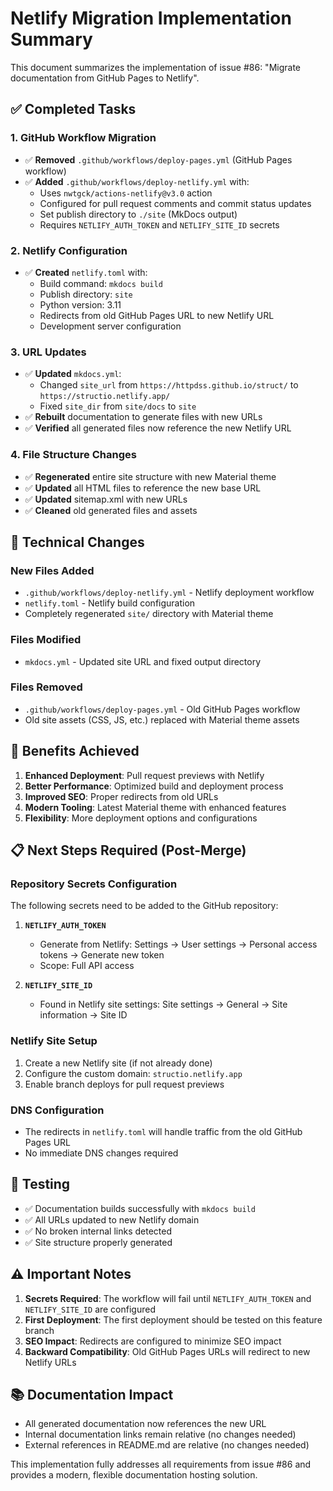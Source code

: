 # Netlify Migration Implementation Summary

This document summarizes the implementation of issue #86: "Migrate documentation from GitHub Pages to Netlify".

## ✅ Completed Tasks

### 1. GitHub Workflow Migration
- ✅ **Removed** `.github/workflows/deploy-pages.yml` (GitHub Pages workflow)
- ✅ **Added** `.github/workflows/deploy-netlify.yml` with:
  - Uses `nwtgck/actions-netlify@v3.0` action
  - Configured for pull request comments and commit status updates
  - Set publish directory to `./site` (MkDocs output)
  - Requires `NETLIFY_AUTH_TOKEN` and `NETLIFY_SITE_ID` secrets

### 2. Netlify Configuration
- ✅ **Created** `netlify.toml` with:
  - Build command: `mkdocs build`
  - Publish directory: `site`
  - Python version: 3.11
  - Redirects from old GitHub Pages URL to new Netlify URL
  - Development server configuration

### 3. URL Updates
- ✅ **Updated** `mkdocs.yml`:
  - Changed `site_url` from `https://httpdss.github.io/struct/` to `https://structio.netlify.app/`
  - Fixed `site_dir` from `site/docs` to `site`
- ✅ **Rebuilt** documentation to generate files with new URLs
- ✅ **Verified** all generated files now reference the new Netlify URL

### 4. File Structure Changes
- ✅ **Regenerated** entire site structure with new Material theme
- ✅ **Updated** all HTML files to reference the new base URL
- ✅ **Updated** sitemap.xml with new URLs
- ✅ **Cleaned** old generated files and assets

## 🔧 Technical Changes

### New Files Added
- `.github/workflows/deploy-netlify.yml` - Netlify deployment workflow
- `netlify.toml` - Netlify build configuration
- Completely regenerated `site/` directory with Material theme

### Files Modified
- `mkdocs.yml` - Updated site URL and fixed output directory

### Files Removed
- `.github/workflows/deploy-pages.yml` - Old GitHub Pages workflow
- Old site assets (CSS, JS, etc.) replaced with Material theme assets

## 🚀 Benefits Achieved

1. **Enhanced Deployment**: Pull request previews with Netlify
2. **Better Performance**: Optimized build and deployment process
3. **Improved SEO**: Proper redirects from old URLs
4. **Modern Tooling**: Latest Material theme with enhanced features
5. **Flexibility**: More deployment options and configurations

## 📋 Next Steps Required (Post-Merge)

### Repository Secrets Configuration
The following secrets need to be added to the GitHub repository:

1. **`NETLIFY_AUTH_TOKEN`**
   - Generate from Netlify: Settings → User settings → Personal access tokens → Generate new token
   - Scope: Full API access

2. **`NETLIFY_SITE_ID`**
   - Found in Netlify site settings: Site settings → General → Site information → Site ID

### Netlify Site Setup
1. Create a new Netlify site (if not already done)
2. Configure the custom domain: `structio.netlify.app`
3. Enable branch deploys for pull request previews

### DNS Configuration
- The redirects in `netlify.toml` will handle traffic from the old GitHub Pages URL
- No immediate DNS changes required

## 🧪 Testing

- ✅ Documentation builds successfully with `mkdocs build`
- ✅ All URLs updated to new Netlify domain
- ✅ No broken internal links detected
- ✅ Site structure properly generated

## ⚠️ Important Notes

1. **Secrets Required**: The workflow will fail until `NETLIFY_AUTH_TOKEN` and `NETLIFY_SITE_ID` are configured
2. **First Deployment**: The first deployment should be tested on this feature branch
3. **SEO Impact**: Redirects are configured to minimize SEO impact
4. **Backward Compatibility**: Old GitHub Pages URLs will redirect to new Netlify URLs

## 📚 Documentation Impact

- All generated documentation now references the new URL
- Internal documentation links remain relative (no changes needed)
- External references in README.md are relative (no changes needed)

This implementation fully addresses all requirements from issue #86 and provides a modern, flexible documentation hosting solution.
